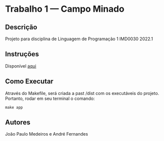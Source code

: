 # Trabalho 1 — Campo Minado

## Descrição
Projeto para disciplina de Linguagem de Programação 1 IMD0030 2022.1

## Instruções
Disponível [aqui](./docs/instructions.md)

## Como Executar
Através do Makefile, será criada a past /dist com os executáveis do projeto.
Portanto, rodar em seu terminal o comando:

`make app`

## Autores
João Paulo Medeiros e André Fernandes
